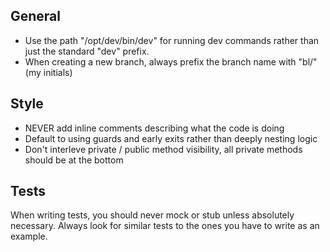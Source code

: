 ## General

- Use the path "/opt/dev/bin/dev" for running dev commands rather than just the standard "dev" prefix.
- When creating a new branch, always prefix the branch name with "bl/" (my initials)

## Style

- NEVER add inline comments describing what the code is doing
- Default to using guards and early exits rather than deeply nesting logic
- Don't interleve private / public method visibility, all private methods should be at the bottom

## Tests

When writing tests, you should never mock or stub unless absolutely necessary. Always look for similar tests to the ones you have to write as an example.
